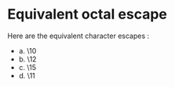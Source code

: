 # Equivalent octal escape

Here are the equivalent character escapes :

- a. \10
- b. \12
- c. \15
- d. \11
